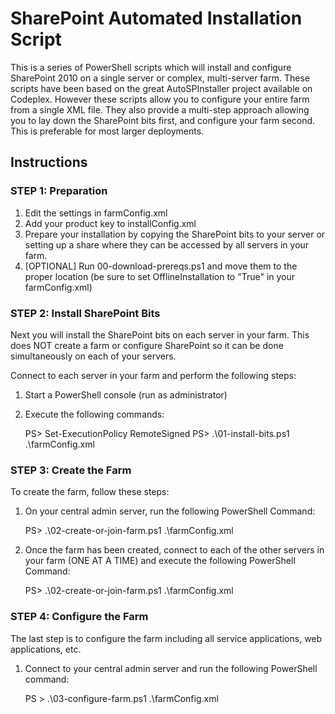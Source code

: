 # SharePoint Automated Installation Script #

This is a series of PowerShell scripts which will install and configure SharePoint 2010 on a single server or complex, multi-server farm.  These scripts have been based on the great AutoSPInstaller project available on Codeplex.  However these scripts allow you to configure your entire farm from a single XML file.  They also provide a multi-step approach allowing you to lay down the SharePoint bits first, and configure your farm second.  This is preferable for most larger deployments.

## Instructions ##

### STEP 1: Preparation ###

1. Edit the settings in farmConfig.xml
2. Add your product key to installConfig.xml
3. Prepare your installation by copying the SharePoint bits to your server or setting up a share where they can be accessed by all servers in your farm.
4. [OPTIONAL] Run 00-download-prereqs.ps1 and move them to the proper location (be sure to set OfflineInstallation to "True" in your farmConfig.xml)

### STEP 2: Install SharePoint Bits ###
Next you will install the SharePoint bits on each server in your farm.  This does NOT create a farm or configure SharePoint so it can be done simultaneously on each of your servers.

Connect to each server in your farm and perform the following steps:

1. Start a PowerShell console (run as administrator)
2. Execute the following commands:

	PS> Set-ExecutionPolicy RemoteSigned
	PS> .\01-install-bits.ps1 .\farmConfig.xml


### STEP 3: Create the Farm ###
To create the farm, follow these steps:

1. On your central admin server, run the following PowerShell Command:

	PS> .\02-create-or-join-farm.ps1 .\farmConfig.xml

2. Once the farm has been created, connect to each of the other servers in your farm (ONE AT A TIME) and execute the following PowerShell Command:

	PS> .\02-create-or-join-farm.ps1 .\farmConfig.xml

### STEP 4: Configure the Farm ###
The last step is to configure the farm including all service applications, web applications, etc.

1. Connect to your central admin server and run the following PowerShell command:

	PS > .\03-configure-farm.ps1 .\farmConfig.xml

